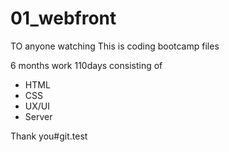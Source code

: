 # 01_webfront

TO anyone watching
This is coding bootcamp files

6 months work 110days consisting of
 - HTML
 - CSS
 - UX/UI
 - Server

 Thank you#git.test
